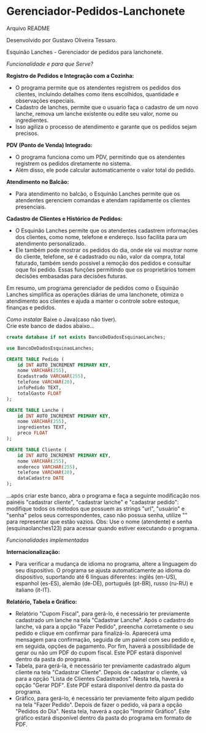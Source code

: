 # Gerenciador-Pedidos-Lanchonete
Arquivo README

Desenvolvido por Gustavo Oliveira Tessaro.


Esquinão Lanches - Gerenciador de pedidos para lanchonete.


*Funcionalidade e para que Serve?*

**Registro de Pedidos e Integração com a Cozinha:**
- O programa permite que os atendentes registrem os pedidos dos clientes, incluindo detalhes como itens escolhidos, quantidade e observações especiais.
- Cadastro de lanches, permite que o usuario faça o cadastro de um novo lanche, remova um lanche existente ou edite seu valor, nome ou ingredientes.
- Isso agiliza o processo de atendimento e garante que os pedidos sejam precisos.

**PDV (Ponto de Venda) Integrado:**
- O programa funciona como um PDV, permitindo que os atendentes registrem os pedidos diretamente no sistema.
- Além disso, ele pode calcular automaticamente o valor total do pedido.

**Atendimento no Balcão:**
- Para atendimento no balcão, o Esquinão Lanches permite que os atendentes gerenciem comandas e atendam rapidamente os clientes presenciais.

**Cadastro de Clientes e Histórico de Pedidos:**
- O Esquinão Lanches permite que os atendentes cadastrem informações dos clientes, como nome, telefone e endereço. Isso facilita para um atendimento personalizado.
- Ele também pode mostrar os pedidos do dia, onde ele vai mostrar nome do cliente, telefone, se é cadastrado ou não, valor da compra, total faturado, também sendo possivel a remoção dos pedidos e consultar oque foi pedido. Essas funções permitindo que os proprietários tomem decisões embasadas para decisões futuras.

Em resumo, um programa gerenciador de pedidos como o Esquinão Lanches simplifica as operações diárias de uma lanchonete, otimiza o atendimento aos clientes e ajuda a manter o controle sobre estoque, finanças e pedidos.



*Como instalar*
Baixe o Java(caso não tiver).  
Crie este banco de dados abaixo...

```sql
create database if not exists BancoDeDadosEsquinaoLanches;

use BancoDeDadosEsquinaoLanches;

CREATE TABLE Pedido (
    id INT AUTO_INCREMENT PRIMARY KEY,
    nome VARCHAR(255),
    Ecadastrado VARCHAR(255),
    telefone VARCHAR(20),
    infoPedido TEXT,
    totalGasto FLOAT
);

CREATE TABLE Lanche (
    id INT AUTO_INCREMENT PRIMARY KEY,
    nome VARCHAR(255),
    ingredientes TEXT,
    preco FLOAT
);

CREATE TABLE Cliente (
    id INT AUTO_INCREMENT PRIMARY KEY,
    nome VARCHAR(255),
    endereco VARCHAR(255),
    telefone VARCHAR(20),
    dataCadastro DATE
);
```

...após criar este banco, abra o programa e faça a seguinte modificação nos painéis "cadastrar cliente", "cadastrar lanche" e "cadastrar pedido": modifique todos os métodos que possuem as strings "url", "usuário" e "senha" pelos seus correspondentes, caso não possua senha, utilize "" para representar que estão vazios.
Obs: Use o nome (atendente) e senha (esquinaolanches123) para acessar quando estiver executando o programa.



*Funcionalidades implementadas*

**Internacionalização:**
- Para verificar a mudança de idioma no programa, altere a linguagem do seu dispositivo. O programa se ajusta automaticamente ao idioma do dispositivo, suportando até 6 línguas diferentes: inglês (en-US), espanhol (es-ES), alemão (de-DE), português (pt-BR), russo (ru-RU) e italiano (it-IT).

**Relatório, Tabela e Gráfico:**
- Relatório "Cupom Fiscal", para gerá-lo, é necessário ter previamente cadastrado um lanche na tela "Cadastrar Lanche". Após o cadastro do lanche, vá para a opção "Fazer Pedido", preencha corretamente o seu pedido e clique em confirmar para finalizá-lo. Aparecerá uma mensagem para confirmação, seguida de um painel com seu pedido e, em seguida, opções de pagamento. Por fim, haverá a possibilidade de gerar ou não um PDF do cupom fiscal. Este PDF estará disponível dentro da pasta do programa.
- Tabela, para gerá-la, é necessário ter previamente cadastrado algum cliente na tela "Cadastrar Cliente". Depois de cadastrar o cliente, vá para a opção "Lista de Clientes Cadastrados". Nesta tela, haverá a opção "Gerar PDF". Este PDF estará disponível dentro da pasta do programa.
- Gráfico, para gerá-lo, é necessário ter previamente feito algum pedido na tela "Fazer Pedido". Depois de fazer o pedido, vá para a opção "Pedidos do Dia". Nesta tela, haverá a opção "Imprimir Gráfico". Este gráfico estará disponível dentro da pasta do programa em formato de PDF.

